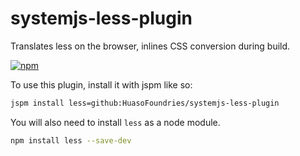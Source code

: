 # systemjs-less-plugin

Translates less on the browser, inlines CSS conversion during build. 

[![npm](https://img.shields.io/npm/dm/systemjs-less-plugin.svg?style=plastic)](https://www.npmjs.com/package/systemjs-less-plugin)

To use this plugin, install it with jspm like so:

```sh
jspm install less=github:HuasoFoundries/systemjs-less-plugin
````

You will also need to install `less` as a node module.

```sh
npm install less --save-dev
```


